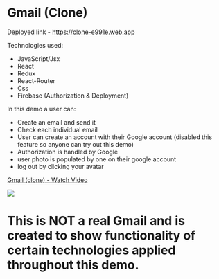 # Gmail (Clone)

Deployed link - https://clone-e991e.web.app

Technologies used:

- JavaScript/Jsx
- React
- Redux
- React-Router
- Css
- Firebase (Authorization & Deployment)

In this demo a user can:

- Create an email and send it
- Check each individual email
- User can create an account with their Google account (disabled this feature so anyone can try out this demo)
- Authorization is handled by Google
- user photo is populated by one on their google account
- log out by clicking your avatar

<a href="https://www.loom.com/share/3e4864144cd2411bb9daaff81861f7cc">
    <p>Gmail (clone) - Watch Video</p>
    <img style="max-width:300px;" src="https://cdn.loom.com/sessions/thumbnails/3e4864144cd2411bb9daaff81861f7cc-with-play.gif">
  </a>

# This is NOT a real Gmail and is created to show functionality of certain technologies applied throughout this demo.
